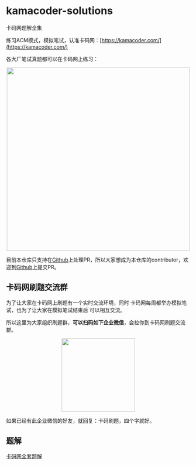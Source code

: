 # kamacoder-solutions

卡码网题解全集 

练习ACM模式，模拟笔试，认准卡码网：[https://kamacoder.com/](https://kamacoder.com/) 

各大厂笔试真题都可以在卡码网上练习： 

<div align="center"><img src="https://code-thinking-1253855093.file.myqcloud.com/pics/20240904112101.png" data-img="1" width="500" ></img></div>

目前本仓库只支持在[Github](https://github.com/youngyangyang04/kamacoder-solutions)上处理PR，所以大家想成为本仓库的contributor，欢迎到[Github](https://github.com/youngyangyang04/kamacoder-solutions)上提交PR。 

## 卡码网刷题交流群

为了让大家在卡码网上刷题有一个实时交流环境，同时 卡码网每周都举办模拟笔试，也为了让大家在模拟笔试结束后 可以相互交流。

所以这里为大家组织刷题群，**可以扫码如下企业微信**，会拉你到卡码网刷题交流群。

<div align="center"><img src="https://code-thinking-1253855093.file.myqcloud.com/pics/20230831094448.png" data-img="1" width="200" height="200"></img></div>

如果已经有此企业微信的好友，就回复：卡码刷题，四个字就好。

## 题解

[卡码网全套题解](https://github.com/youngyangyang04/kamacoder-solutions/tree/main/problems)

<!-- * [1.A+B问题I](./problems/0001.A+B问题I.md) -->
<!-- * [2.A+B问题II](./problems/0002.A+B问题II.md) -->
<!-- * [3.A+B问题III](./problems/0003.A+B问题III.md) -->
<!-- * [4.A+B问题IV](./problems/0004.A+B问题IV.md) -->
<!-- * [5.A+B问题VII](./problems/0005.A+B问题VII.md) -->
<!-- * [6.A+B问题VIII](./problems/0006.A+B问题VIII.md) -->
<!-- * [7.平均绩点](./problems/0007.平均绩点.md) -->
<!-- * [8.摆平积木](./problems/0008.摆平积木.md) -->
<!-- * [9.奇怪的信](./problems/0009.奇怪的信.md) -->
<!-- * [10.运营商活动](./problems/0010.运营商活动.md) -->
<!-- * [11.共同祖先](./problems/0011.共同祖先.md) -->
<!-- * [12.打印数字图形](./problems/0012.打印数字图形.md) -->
<!-- * [13.镂空三角形](./problems/0013.镂空三角形.md) -->
<!-- * [14.句子缩写](./problems/0014.句子缩写.md) -->
<!-- * [15.神秘字符](./problems/0015.神秘字符.md) -->
<!-- * [16.位置互换](./problems/0016.位置互换.md) -->
<!-- * [17.出栈合法性](./problems/0017.出栈合法性.md) -->
<!-- * [18.链表的基本操作](./problems/0018.链表的基本操作.md) -->
<!-- * [19.单链表反转](./problems/0019.单链表反转.md) -->
<!-- * [20.删除重复元](./problems/0020.删除重复元素.md) -->
<!-- * [21.构造二叉树](./problems/0021.构造二叉树.md) -->
<!-- * [22.二叉树的遍历](./problems/0022.二叉树的遍历.md) -->
<!-- * [23.二叉树的高度](./problems/0023.二叉树的高度.md) -->
<!-- * [24.最长公共子序列](./problems/0024.最长公共子序列.md) -->
<!-- * [25.最爱的城市](./problems/0025.最爱的城市.md) -->
<!-- * [26.不相同的字符串](./problems/0026.不相同的字符串.md) -->
<!-- * [27.最长增长子序列](./problems/0027.最长增长子序列.md) -->
<!-- * [28.子序列中的k种字母](./problems/0028.子序列中的k种字母.md) --> 
<!-- * [29.安排超市](./problems/0029.安排超市.md) -->
<!-- * [30.字符串解压缩](./problems/0030.字符串解压缩.md) -->
<!-- * [31.字符串的最大价值](./problems/0031.字符串的最大价值.md) -->
<!-- * [32.子矩阵的最大面积](./problems/0032.子矩阵的最大面积.md) -->
<!-- * [33.逛街](./problems/0033.逛街.md) -->
<!-- * [34.大鱼吃小鱼](./problems/0034.大鱼吃小鱼.md) -->
<!-- * [35.打印二维数组](./problems/0035.打印二维数组.md) -->
<!-- * [36.网格路径和](./problems/0036.网格路径和.md) -->
<!-- * [37.交换字符](./problems/0037.交换字符.md) -->
<!-- * [38.填充矩阵I](./problems/0038.填充矩阵I.md) -->
<!-- * [39.求和](./problems/0039.求和.md) -->
<!-- * [40.到达目的地的最短距离](./problems/0040.到达目的地的最短距离.md) -->
<!-- * [41.岛屿数量](./problems/0041.岛屿数量.md) -->
<!-- * [42.路径简化](./problems/0042.路径简化.md) -->
<!-- * [43.汽水瓶换饮料](./problems/0043.汽水瓶换饮料.md) -->
<!-- * [44.开发商购买土地](./problems/0044.开发商购买土地.md) -->
<!-- * [45.虚拟棋盘对战](./problems/0045.虚拟棋盘对战.md) -->
<!-- * [46.携带研究材料](./problems/0046.携带研究材料.md) -->
<!-- * [47.参加科学大会](./problems/0047.参加科学大会.md) -->
<!-- * [48.安排讲座](./problems/0048.安排讲座.md) -->
<!-- * [49.整数的不同位数](./problems/0049.整数的不同位数.md) -->
<!-- * [50.随机数排序](./problems/0050.随机数排序.md) -->
<!-- * [51.平移二叉树](./problems/0051.平移二叉树.md) -->
<!-- * [52.携带研究材料II](./problems/0052.携带研究材料II.md) -->
<!-- * [53.寻宝](./problems/0053.寻宝.md) -->
<!-- * [54.替换数字](./problems/0054.替换数字.md) -->
<!-- * [55.右旋字符串](./problems/0055.右旋字符串.md) -->
<!-- * [56.携带矿石资源](./problems/0056.携带矿石资源.md) -->
<!-- * [57.爬楼梯](./problems/0057.爬楼梯.md) -->
<!-- * [58.区间和](./problems/0058.区间和.md) -->
<!-- * [59.判断是否是树](./problems/0059.判断是否是树.md) -->
<!-- * [60.匹配前缀的词典](./problems/0060.匹配前缀的词典.md) -->
<!-- * [61.出现一次的整数](./problems/0061.出现一次的整数.md) -->
<!-- * [62.平方差](./problems/0062.平方差.md) -->
<!-- * [63.更小的数](./problems/0063.更小的数.md) -->
<!-- * [64.颜色平衡树](./problems/0064.颜色平衡树.md) -->
<!-- * [65.买瓜](./problems/0065.买瓜.md) -->
<!-- * [66.网络稳定性](./problems/0066.网络稳定性.md) -->
<!-- * [67.异或和之和](./problems/0067.异或和之和.md) -->
<!-- * [68.像素放置](./problems/0068.像素放置.md) -->
<!-- * [69.翻转硬币](./problems/0069.翻转硬币.md) -->
<!-- * [71.飞机降落](./problems/0071.飞机降落.md) -->
<!-- * [72.接龙数列](./problems/0072.接龙数列.md) -->
<!-- * [73.岛屿个数](./problems/0073.岛屿个数.md) -->
<!-- * [74.子串简写](./problems/0074.子串简写.md) -->
<!-- * [75.整数删除](./problems/0075.整数删除.md) -->
<!-- * [76.景区导游](./problems/0076.景区导游.md) -->
<!-- * [77.砍树](./problems/0077.砍树.md) -->
<!-- * [78.三国游戏](./problems/0078.三国游戏.md) -->
<!-- * [79.填充](./problems/0079.填充.md) -->
<!-- * [80.翻转](./problems/0080.翻转.md) -->
<!-- * [81.子矩阵](./problems/0081.子矩阵.md) -->
<!-- * [82.互质数的个数](./problems/0082.互质数的个数.md) -->
<!-- * [83.异或和值之差](./problems/0083.异或和值之差.md) -->
<!-- * [84.公因数匹配](./problems/0084.公因数匹配.md) -->
<!-- * [85.子树的大小](./problems/0085.子树的大小.md) -->
<!-- * [86.近似GCD](./problems/0086.近似GCD.md) -->
<!-- * [87.数组个数](./problems/0087.数组个数.md) -->
<!-- * [88.打折](./problems/0088.打折.md) -->
<!-- * [89.松散子序列](./problems/0089.松散子序列.md) -->
<!-- * [90.管道](./problems/0090.管道.md) -->
<!-- * [91.保险箱](./problems/0091.保险箱.md) -->
<!-- * [92.砝码称重](./problems/0092.砝码称重.md) -->
<!-- * [93.括号序列](./problems/0093.括号序列.md) -->
<!-- * [94.城市间货物运输I](./problems/0094.城市间货物运输I.md) -->
<!-- * [95.城市间货物运输II](./problems/0095.城市间货物运输II.md) -->
<!-- * [96.城市间货物运输III](./problems/0096.城市间货物运输III.md) -->
<!-- * [97.小明逛公园](./problems/0097.小明逛公园.md) -->
<!-- （持续更新中） -->

